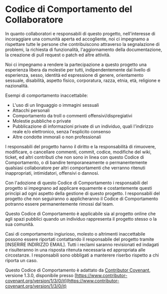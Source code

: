 # Codice di Comportamento del Collaboratore

In quanto collaboratori e responsabili di questo progetto, nell'interesse di incoraggiare una comunità aperta ed accogliente, noi ci impegnamo a rispettare tutte le persone che contribuiscono attraverso la segnalazione di problemi, la richiesta di funzionalità, l'aggiornamento della documentazione, la creazione di pull request o patch ed altre attività.

Noi ci impegnamo a rendere la partecipazione a questo progetto una esperienza libera da molestie per tutti, indipendentemente dal livello di esperienza, sesso, identità ed espressione di genere, orientamento sessuale, disabilità, aspetto fisico, corporatura, razza, etnia, età, religione e nazionalità.

Esempi di comportamento inaccettabile:

  * L'uso di un linguaggio o immagini sessuali
  * Attacchi personali
  * Comportamento da troll o commenti offensivi/dispregiativi
  * Molestie pubbliche o private
  * Pubblicazione di informazioni private di un individuo, quali l'indirizzo reale e/o elettronico, senza l'esplicito consenso
  * Altre condotte immorali o non professionali

I responsabili del progetto hanno il diritto e la responsabilità di rimuovere, modificare, o cancellare commenti, commit, codice, modifiche del wiki, ticket, ed altri contributi che non sono in linea con questo Codice di Comportamento, o di bandire temporaneamente o permanentemente qualsiasi collaboratore per altri comportamenti che verranno ritenuti inappropriati, intimidatori, offensivi o dannosi.

Con l'adozione di questo Codice di Comportamento i responsabili del progetto si impegnano ad applicare equamente e costantemente questi princìpi ad ogni aspetto della gestione di questo progetto. I responsabili del progetto che non seguiranno o applicheranno il Codice di Comportamento potranno essere permanentemente rimossi dal team.

Questo Codice di Comportamento è applicabile sia al progetto online che agli spazi pubblici quando un individuo rappresenta il progetto stesso o la sua comunità.

Casi di comportamento ingiurioso, molesto o altrimenti inaccettabile possono essere riportati contattando il responsabile del progetto tramite [INSERIRE INDIRIZZO EMAIL]. Tutti i reclami saranno revisionati ed indagati e risulteranno in una risposta ritenuta necessaria ed appropriata alle circostanze. I responsabili sono obbligati a manterere riserbo rispetto a chi riporta un caso.

Questo Codice di Comportamento è adattato da [Contributor Covenant](https://www.contributor-covenant.org), versione 1.3.0, disponibile presso [https://www.contributor-covenant.org/version/1/3/0/it](https://www.contributor-covenant.org/version/1/3/0/it)

